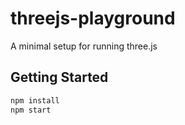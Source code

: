 # threejs-playground
A minimal setup for running three.js

## Getting Started
```bash
npm install
npm start
```
